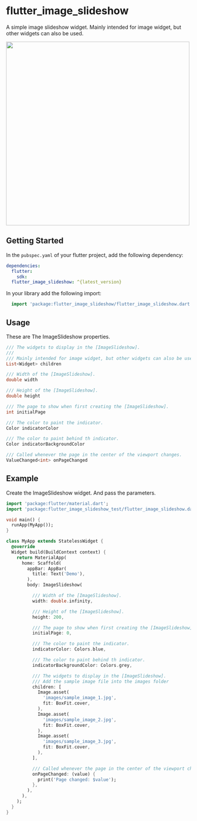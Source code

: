 # flutter_image_slideshow

A simple image slideshow widget.
Mainly intended for image widget, but other widgets can also be used.

<image src="https://raw.github.com/wiki/edasandesu/flutter_image_slideshow/images/slideshow.gif" height=500>

## Getting Started

In the `pubspec.yaml` of your flutter project, add the following dependency:

```yaml
dependencies:
  flutter:
    sdk:
  flutter_image_slideshow: ^{latest_version}
```

In your library add the following import:

```dart
  import 'package:flutter_image_slideshow/flutter_image_slideshow.dart';
```

## Usage

These are The ImageSlideshow properties.

```dart
/// The widgets to display in the [ImageSlideshow].
///
/// Mainly intended for image widget, but other widgets can also be used.
List<Widget> children

/// Width of the [ImageSlideshow].
double width

/// Height of the [ImageSlideshow].
double height

/// The page to show when first creating the [ImageSlideshow].
int initialPage

/// The color to paint the indicator.
Color indicatorColor

/// The color to paint behind th indicator.
Color indicatorBackgroundColor

/// Called whenever the page in the center of the viewport changes.
ValueChanged<int> onPageChanged
```

## Example

Create the ImageSlideshow widget.
And pass the parameters.

```dart
import 'package:flutter/material.dart';
import 'package:flutter_image_slideshow_test/flutter_image_slideshow.dart';

void main() {
  runApp(MyApp());
}

class MyApp extends StatelessWidget {
  @override
  Widget build(BuildContext context) {
    return MaterialApp(
      home: Scaffold(
        appBar: AppBar(
          title: Text('Demo'),
        ),
        body: ImageSlideshow(

          /// Width of the [ImageSlideshow].
          width: double.infinity,

          /// Height of the [ImageSlideshow].
          height: 200,

          /// The page to show when first creating the [ImageSlideshow].
          initialPage: 0,

          /// The color to paint the indicator.
          indicatorColor: Colors.blue,

          /// The color to paint behind th indicator.
          indicatorBackgroundColor: Colors.grey,

          /// The widgets to display in the [ImageSlideshow].
          /// Add the sample image file into the images folder
          children: [
            Image.asset(
              'images/sample_image_1.jpg',
              fit: BoxFit.cover,
            ),
            Image.asset(
              'images/sample_image_2.jpg',
              fit: BoxFit.cover,
            ),
            Image.asset(
              'images/sample_image_3.jpg',
              fit: BoxFit.cover,
            ),
          ],

          /// Called whenever the page in the center of the viewport changes.
          onPageChanged: (value) {
            print('Page changed: $value');
          },
        ),
      ),
    );
  }
}
```
